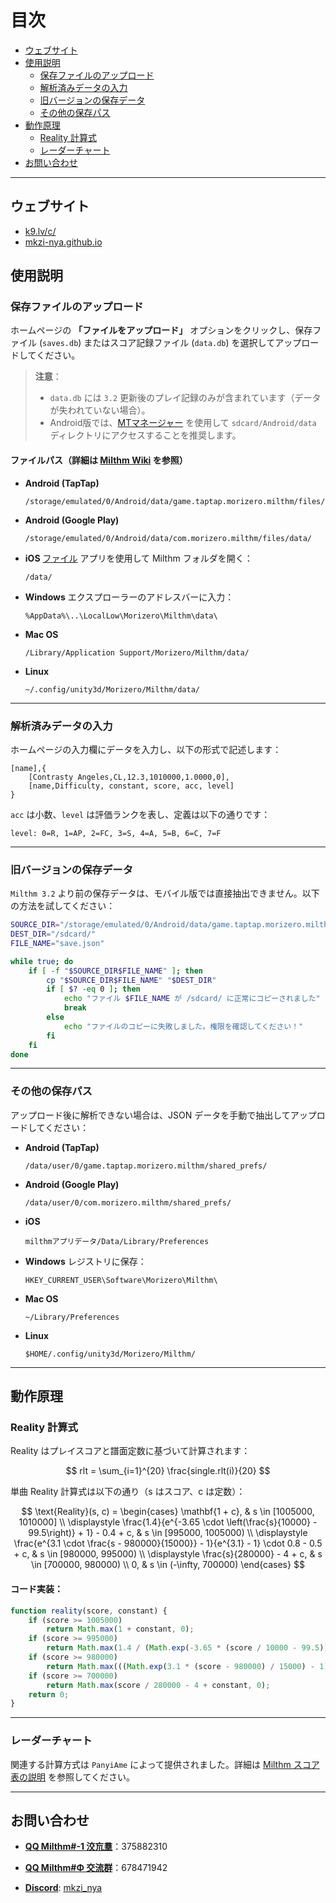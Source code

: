 
# 目次
- [ウェブサイト](#ウェブサイト)
- [使用説明](#使用説明)
  - [保存ファイルのアップロード](#保存ファイルのアップロード)
  - [解析済みデータの入力](#解析済みデータの入力)
  - [旧バージョンの保存データ](#旧バージョンの保存データ)
  - [その他の保存パス](#その他の保存パス)
- [動作原理](#動作原理)
  - [Reality 計算式](#reality-計算式)
  - [レーダーチャート](#レーダーチャート)
- [お問い合わせ](#お問い合わせ)

---

## ウェブサイト
  - [k9.lv/c/](http://k9.lv/c/)
  - [mkzi-nya.github.io](https://mkzi-nya.github.io/milthm-calculator-web/index_en.html)

## 使用説明

### 保存ファイルのアップロード

ホームページの **「ファイルをアップロード」** オプションをクリックし、保存ファイル (`saves.db`) またはスコア記録ファイル (`data.db`) を選択してアップロードしてください。

> **注意**：
> - `data.db` には `3.2` 更新後のプレイ記録のみが含まれています（データが失われていない場合）。
> - Android版では、[MTマネージャー](https://mt2.cn/) を使用して `sdcard/Android/data` ディレクトリにアクセスすることを推奨します。

#### **ファイルパス（詳細は [Milthm Wiki](https://milthm.fandom.com/wiki/Data_File) を参照）**

- **Android (TapTap)**
  ```text
  /storage/emulated/0/Android/data/game.taptap.morizero.milthm/files/data/
  ```
- **Android (Google Play)**
  ```text
  /storage/emulated/0/Android/data/com.morizero.milthm/files/data/
  ```
- **iOS**
  [ファイル](https://support.apple.com/ja-jp/102570) アプリを使用して Milthm フォルダを開く：
  ```text
  /data/
  ```
- **Windows**
  エクスプローラーのアドレスバーに入力：
  ```text
  %AppData%\..\LocalLow\Morizero\Milthm\data\
  ```
- **Mac OS**
  ```text
  /Library/Application Support/Morizero/Milthm/data/
  ```
- **Linux**
  ```text
  ~/.config/unity3d/Morizero/Milthm/data/
  ```

---

### 解析済みデータの入力

ホームページの入力欄にデータを入力し、以下の形式で記述します：

```text
[name],{
    [Contrasty Angeles,CL,12.3,1010000,1.0000,0],
    [name,Difficulty, constant, score, acc, level]
}
```

`acc` は小数、`level` は評価ランクを表し、定義は以下の通りです：

```text
level: 0=R, 1=AP, 2=FC, 3=S, 4=A, 5=B, 6=C, 7=F
```

---

### 旧バージョンの保存データ

`Milthm 3.2` より前の保存データは、モバイル版では直接抽出できません。以下の方法を試してください：

```sh
SOURCE_DIR="/storage/emulated/0/Android/data/game.taptap.morizero.milthm/files/"
DEST_DIR="/sdcard/"
FILE_NAME="save.json"

while true; do
    if [ -f "$SOURCE_DIR$FILE_NAME" ]; then
        cp "$SOURCE_DIR$FILE_NAME" "$DEST_DIR"
        if [ $? -eq 0 ]; then
            echo "ファイル $FILE_NAME が /sdcard/ に正常にコピーされました"
            break
        else
            echo "ファイルのコピーに失敗しました。権限を確認してください！"
        fi
    fi
done
```

---

### その他の保存パス

アップロード後に解析できない場合は、JSON データを手動で抽出してアップロードしてください：

- **Android (TapTap)**
  ```text
  /data/user/0/game.taptap.morizero.milthm/shared_prefs/
  ```
- **Android (Google Play)**
  ```text
  /data/user/0/com.morizero.milthm/shared_prefs/
  ```
- **iOS**
  ```text
  milthmアプリデータ/Data/Library/Preferences
  ```
- **Windows**
  レジストリに保存：
  ```text
  HKEY_CURRENT_USER\Software\Morizero\Milthm\
  ```
- **Mac OS**
  ```text
  ~/Library/Preferences
  ```
- **Linux**
  ```text
  $HOME/.config/unity3d/Morizero/Milthm/
  ```

---

## 動作原理

### Reality 計算式

Reality はプレイスコアと譜面定数に基づいて計算されます：

$$
rlt = \sum_{i=1}^{20} \frac{single.rlt(i)}{20}
$$

単曲 Reality 計算式は以下の通り（s はスコア、c は定数）：

$$
\text{Reality}(s, c) =
\begin{cases} 
\mathbf{1 + c}, & s \in [1005000, 1010000] \\
\displaystyle \frac{1.4}{e^{-3.65 \cdot \left(\frac{s}{10000} - 99.5\right)} + 1} - 0.4 + c, 
& s \in [995000, 1005000) \\
\displaystyle \frac{e^{3.1 \cdot \frac{s - 980000}{15000}} - 1}{e^{3.1} - 1} \cdot 0.8 - 0.5 + c, 
& s \in [980000, 995000) \\
\displaystyle \frac{s}{280000} - 4 + c, & s \in [700000, 980000) \\
0, & s \in (-\infty, 700000)
\end{cases}
$$

#### コード実装：
```js
function reality(score, constant) {
    if (score >= 1005000)
        return Math.max(1 + constant, 0);
    if (score >= 995000) 
        return Math.max(1.4 / (Math.exp(-3.65 * (score / 10000 - 99.5)) + 1) - 0.4 + constant, 0);
    if (score >= 980000) 
        return Math.max(((Math.exp(3.1 * (score - 980000) / 15000) - 1) / (Math.exp(3.1) - 1)) * 0.8 - 0.5 + constant, 0);
    if (score >= 700000) 
        return Math.max(score / 280000 - 4 + constant, 0);
    return 0;
}
```

---

### レーダーチャート

関連する計算方式は `PanyiAme` によって提供されました。詳細は [Milthm スコア表の説明](https://wwp.lanzoup.com/iZ59A2j8nbpe) を参照してください。

---

## お問い合わせ

- **[QQ Milthm#-1 洨巟羣](https://qm.qq.com/q/Utb6sNDvki)**：375882310

- **[QQ Milthm#Φ 交流群](https://qm.qq.com/q/fIErsKKz3a)**：678471942

- **[Discord](https://discord.gg/66qthKHw)**: [mkzi_nya](https://discord.gg/66qthKHw)
